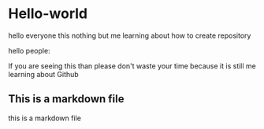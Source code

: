 # Hello-world
hello everyone this nothing but me learning about how to create repository

hello people:

If you are seeing this than please don't waste your time
because it is still me learning about Github

## This is a markdown file
this is a markdown file 

